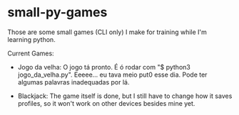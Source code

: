# small-py-games
Those are some small games (CLI only)  I make for training while I'm learning python.


Current Games:

- Jogo da velha: O jogo tá pronto. É ó rodar com "$ python3 jogo_da_velha.py". Eeeee... eu tava meio put0 esse dia. Pode ter algumas palavras inadequadas por lá.

- Blackjack: The game itself is done, but I still have to change how it saves profiles, so it won't work on other devices besides mine yet.
